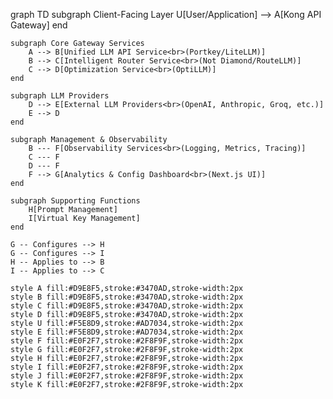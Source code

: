 graph TD
    subgraph Client-Facing Layer
        U[User/Application] --> A[Kong API Gateway]
    end

    subgraph Core Gateway Services
        A --> B[Unified LLM API Service<br>(Portkey/LiteLLM)]
        B --> C[Intelligent Router Service<br>(Not Diamond/RouteLLM)]
        C --> D[Optimization Service<br>(OptiLLM)]
    end

    subgraph LLM Providers
        D --> E[External LLM Providers<br>(OpenAI, Anthropic, Groq, etc.)]
        E --> D
    end

    subgraph Management & Observability
        B --- F[Observability Services<br>(Logging, Metrics, Tracing)]
        C --- F
        D --- F
        F --> G[Analytics & Config Dashboard<br>(Next.js UI)]
    end

    subgraph Supporting Functions
        H[Prompt Management]
        I[Virtual Key Management]
    end

    G -- Configures --> H
    G -- Configures --> I
    H -- Applies to --> B
    I -- Applies to --> C

    style A fill:#D9E8F5,stroke:#3470AD,stroke-width:2px
    style B fill:#D9E8F5,stroke:#3470AD,stroke-width:2px
    style C fill:#D9E8F5,stroke:#3470AD,stroke-width:2px
    style D fill:#D9E8F5,stroke:#3470AD,stroke-width:2px
    style U fill:#F5E8D9,stroke:#AD7034,stroke-width:2px
    style E fill:#F5E8D9,stroke:#AD7034,stroke-width:2px
    style F fill:#E0F2F7,stroke:#2F8F9F,stroke-width:2px
    style G fill:#E0F2F7,stroke:#2F8F9F,stroke-width:2px
    style H fill:#E0F2F7,stroke:#2F8F9F,stroke-width:2px
    style I fill:#E0F2F7,stroke:#2F8F9F,stroke-width:2px
    style J fill:#E0F2F7,stroke:#2F8F9F,stroke-width:2px
    style K fill:#E0F2F7,stroke:#2F8F9F,stroke-width:2px